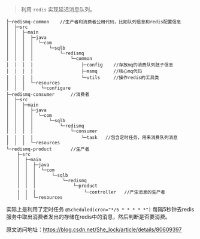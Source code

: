 >利用 `redis` 实现延迟消息队列。
```
├─redismq-common    //生产者和消费者公用代码，比如队列信息和redis配置信息
│  ├─src
│  │  ├─main
│  │  │  ├─java
│  │  │  │  └─com
│  │  │  │      └─sqlb
│  │  │  │          └─redismq
│  │  │  │              └─common
│  │  │  │                  ├─config    //存放mq的消费队列胚子信息
│  │  │  │                  ├─msmq      //核心mq代码
│  │  │  │                  └─utils     //操作redis的工具类
│  │  │  └─resources
│  │  │      └─configure
├─redismq-consumer      //消费者
│  ├─src
│  │  ├─main
│  │  │  ├─java
│  │  │  │  └─com
│  │  │  │      └─sqlb
│  │  │  │          └─redismq
│  │  │  │              └─consumer
│  │  │  │                  └─task   //包含定时任务，用来消费队列消息
│  │  │  └─resources
└─redismq-product       //生产者
    ├─src
    │  ├─main
    │  │  ├─java
    │  │  │  └─com
    │  │  │      └─sqlb
    │  │  │          └─redismq
    │  │  │              └─product
    │  │  │                  └─controller   //产生消息的生产者
    │  │  └─resources
```

实际上是利用了定时任务 `@Scheduled(cron="*/5 * * * * *")` 每隔5秒钟去redis服务中取出消费者发出的存储在redis中的消息，然后判断是否要消费。


原文访问地址：https://blog.csdn.net/She_lock/article/details/80609397